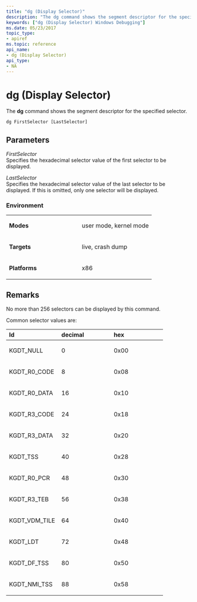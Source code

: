 ```yaml
---
title: "dg (Display Selector)"
description: "The dg command shows the segment descriptor for the specified selector."
keywords: ["dg (Display Selector) Windows Debugging"]
ms.date: 05/23/2017
topic_type:
- apiref
ms.topic: reference
api_name:
- dg (Display Selector)
api_type:
- NA
---
```


# dg (Display Selector)


The **dg** command shows the segment descriptor for the specified selector.

```dbgcmd
dg FirstSelector [LastSelector]
```

## <span id="ddk_cmd_display_selector_dbg"></span><span id="DDK_CMD_DISPLAY_SELECTOR_DBG"></span>Parameters


<span id="_______FirstSelector______"></span><span id="_______firstselector______"></span><span id="_______FIRSTSELECTOR______"></span> *FirstSelector*   
Specifies the hexadecimal selector value of the first selector to be displayed.

<span id="_______LastSelector______"></span><span id="_______lastselector______"></span><span id="_______LASTSELECTOR______"></span> *LastSelector*   
Specifies the hexadecimal selector value of the last selector to be displayed. If this is omitted, only one selector will be displayed.

### Environment

<table>
<colgroup>
<col width="50%" />
<col width="50%" />
</colgroup>
<tbody>
<tr class="odd">
<td align="left"><p><strong>Modes</strong></p></td>
<td align="left"><p>user mode, kernel mode</p></td>
</tr>
<tr class="even">
<td align="left"><p><strong>Targets</strong></p></td>
<td align="left"><p>live, crash dump</p></td>
</tr>
<tr class="odd">
<td align="left"><p><strong>Platforms</strong></p></td>
<td align="left"><p>x86</p></td>
</tr>
</tbody>
</table>

 

## Remarks

No more than 256 selectors can be displayed by this command.

Common selector values are:

<table>
<colgroup>
<col width="33%" />
<col width="33%" />
<col width="33%" />
</colgroup>
<thead>
<tr class="header">
<th align="left">Id</th>
<th align="left">decimal</th>
<th align="left">hex</th>
</tr>
</thead>
<tbody>
<tr class="odd">
<td align="left"><p>KGDT_NULL</p></td>
<td align="left"><p>0</p></td>
<td align="left"><p>0x00</p></td>
</tr>
<tr class="even">
<td align="left"><p>KGDT_R0_CODE</p></td>
<td align="left"><p>8</p></td>
<td align="left"><p>0x08</p></td>
</tr>
<tr class="odd">
<td align="left"><p>KGDT_R0_DATA</p></td>
<td align="left"><p>16</p></td>
<td align="left"><p>0x10</p></td>
</tr>
<tr class="even">
<td align="left"><p>KGDT_R3_CODE</p></td>
<td align="left"><p>24</p></td>
<td align="left"><p>0x18</p></td>
</tr>
<tr class="odd">
<td align="left"><p>KGDT_R3_DATA</p></td>
<td align="left"><p>32</p></td>
<td align="left"><p>0x20</p></td>
</tr>
<tr class="even">
<td align="left"><p>KGDT_TSS</p></td>
<td align="left"><p>40</p></td>
<td align="left"><p>0x28</p></td>
</tr>
<tr class="odd">
<td align="left"><p>KGDT_R0_PCR</p></td>
<td align="left"><p>48</p></td>
<td align="left"><p>0x30</p></td>
</tr>
<tr class="even">
<td align="left"><p>KGDT_R3_TEB</p></td>
<td align="left"><p>56</p></td>
<td align="left"><p>0x38</p></td>
</tr>
<tr class="odd">
<td align="left"><p>KGDT_VDM_TILE</p></td>
<td align="left"><p>64</p></td>
<td align="left"><p>0x40</p></td>
</tr>
<tr class="even">
<td align="left"><p>KGDT_LDT</p></td>
<td align="left"><p>72</p></td>
<td align="left"><p>0x48</p></td>
</tr>
<tr class="odd">
<td align="left"><p>KGDT_DF_TSS</p></td>
<td align="left"><p>80</p></td>
<td align="left"><p>0x50</p></td>
</tr>
<tr class="even">
<td align="left"><p>KGDT_NMI_TSS</p></td>
<td align="left"><p>88</p></td>
<td align="left"><p>0x58</p></td>
</tr>
</tbody>
</table>

 

 

 






